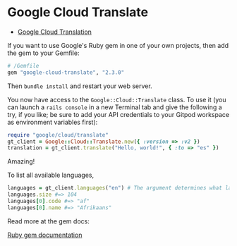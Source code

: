 # Google Cloud Translate

 - [Google Cloud Translation](https://cloud.google.com/translate)

If you want to use Google's Ruby gem in one of your own projects, then add the gem to your Gemfile:

```ruby
# /Gemfile
gem "google-cloud-translate", "2.3.0"
```

Then `bundle install` and restart your web server.

You now have access to the `Google::Cloud::Translate` class. To use it (you can launch a `rails console` in a new Terminal tab and give the following a try, if you like; be sure to add your API credentials to your Gitpod workspace as environment variables first):

```ruby
require "google/cloud/translate"
gt_client = Google::Cloud::Translate.new({ :version => :v2 })
translation = gt_client.translate("Hello, world!", { :to => "es" })
```

Amazing!

To list all available languages,

```ruby
languages = gt_client.languages("en") # The argument determines what language to list the other language names in
languages.size #=> 104
languages[0].code #=> "af"
languages[0].name #=> "Afrikaans"
```

Read more at the gem docs:

[Ruby gem documentation](https://googleapis.dev/ruby/google-cloud-translate/latest/index.html#Using_the_legacy_v2_client)
